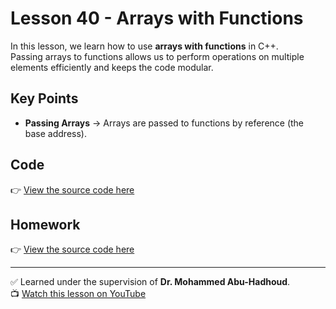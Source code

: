 # Lesson 40 - Arrays with Functions  

In this lesson, we learn how to use **arrays with functions** in C++.  
Passing arrays to functions allows us to perform operations on multiple elements efficiently and keeps the code modular.

## Key Points
- **Passing Arrays** → Arrays are passed to functions by reference (the base address).

## Code
👉 [View the source code here](./Lesson_40_Arrays_with_functions.cpp)  

## Homework
👉 [View the source code here](./Homework_Lesson_40.cpp)  

---

✅ Learned under the supervision of **Dr. Mohammed Abu-Hadhoud**.  
📺 [Watch this lesson on YouTube](https://www.youtube.com/watch?v=sUXVVP6Hfk0&list=PL3X--QIIK-OFIRbOHbOXbcfSAvw198lUy&index=46&pp=iAQB)